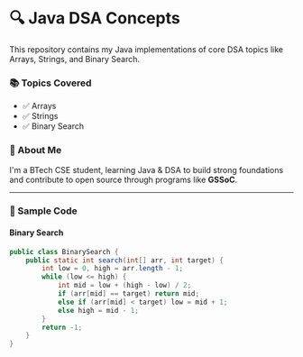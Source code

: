 # 🔍 Java DSA Concepts

This repository contains my Java implementations of core DSA topics like Arrays, Strings, and Binary Search.

### 📚 Topics Covered

- ✅ Arrays
- ✅ Strings
- ✅ Binary Search

### 🚀 About Me

I'm a BTech CSE student, learning Java & DSA to build strong foundations and contribute to open source through programs like **GSSoC**.

---

### 📁 Sample Code

#### Binary Search

```java
public class BinarySearch {
    public static int search(int[] arr, int target) {
        int low = 0, high = arr.length - 1;
        while (low <= high) {
            int mid = low + (high - low) / 2;
            if (arr[mid] == target) return mid;
            else if (arr[mid] < target) low = mid + 1;
            else high = mid - 1;
        }
        return -1;
    }
}
